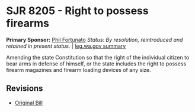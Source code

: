 # SJR 8205 - Right to possess firearms
**Primary Sponsor:** [Phil Fortunato](/person/leg/phil.fortunato.md)
*Status: By resolution, reintroduced and retained in present status.* | [leg.wa.gov summary](https://app.leg.wa.gov/billsummary?BillNumber=8205&Year=2021)

Amending the state Constitution so that the right of the individual citizen to bear arms in defense of himself, or the state includes the right to possess firearm magazines and firearm loading devices of any size.

## Revisions
* [Original Bill](1/)